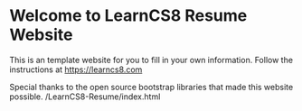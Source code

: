 
# Welcome to LearnCS8 Resume Website

This is an template website for you to fill in your own information. Follow the instructions at https://learncs8.com

Special thanks to the open source bootstrap libraries that made this website possible. 
/LearnCS8-Resume/index.html
